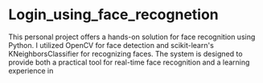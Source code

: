 # Login_using_face_recognetion
This personal project offers a hands-on solution for face recognition using Python. I utilized OpenCV for face detection and scikit-learn's KNeighborsClassifier for recognizing faces. The system is designed to provide both a practical tool for real-time face recognition and a learning experience in
